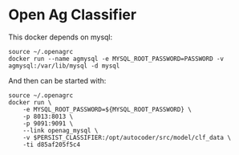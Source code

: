 Open Ag Classifier
==================

This docker depends on mysql:

    source ~/.openagrc
    docker run --name agmysql -e MYSQL_ROOT_PASSWORD=PASSWORD -v agmysql:/var/lib/mysql -d mysql

And then can be started with:

    source ~/.openagrc
    docker run \
        -e MYSQL_ROOT_PASSWORD=${MYSQL_ROOT_PASSWORD} \
        -p 8013:8013 \
        -p 9091:9091 \
        --link openag_mysql \
        -v $PERSIST_CLASSIFIER:/opt/autocoder/src/model/clf_data \
        -ti d85af205f5c4
